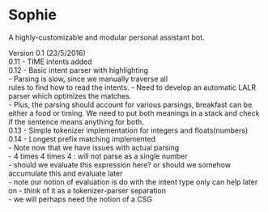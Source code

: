 # Sophie
A highly-customizable and modular personal assistant bot.

Version 0.1 (23/5/2016) </br>
0.11 - TIME intents added </br>
0.12 - Basic intent parser with highlighting </br>
     - Parsing is slow, since we manually traverse all </br>
       rules to find how to read the intents.
     - Need to develop an automatic LALR parser which optimizes the matches. </br>
     - Plus, the parsing should account for various parsings,
       breakfast can be either a food or timing. We need to put both 
       meanings in a stack and check if the sentence means anything for both. </br>
0.13 - Simple tokenizer implementation for integers and floats(numbers) </br>
0.14 - Longest prefix matching implemented </br>
     - Note now that we have issues with actual parsing </br>
     - 4 times 4 times 4 : will not parse as a single number </br>
     - should we evaluate this expression here?
       or should we somehow accumulate this and evaluate later </br>
     - note our notion of evaluation is do with the intent type only
       can help later on - think of it as a tokenizer-parser separation </br>
     - we will perhaps need the notion of a CSG </br>

